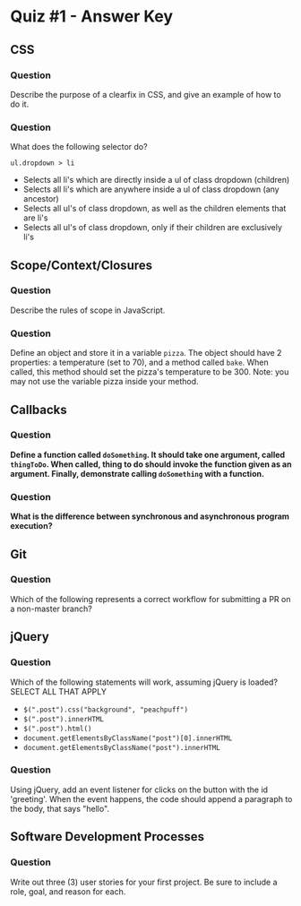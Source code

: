 # Quiz #1 - Answer Key

## CSS

### Question

Describe the purpose of a clearfix in CSS, and give an example of how to do it.

### Question

What does the following selector do?

`ul.dropdown > li`

* Selects all li's which are directly inside a ul of class dropdown (children)
* Selects all li's which are anywhere inside a ul of class dropdown (any ancestor)
* Selects all ul's of class dropdown, as well as the children elements that are li's
* Selects all ul's of class dropdown, only if their children are exclusively li's

## Scope/Context/Closures

### Question

Describe the rules of scope in JavaScript.

### Question

Define an object and store it in a variable `pizza`. The object should have 2
properties: a temperature (set to 70), and a method called `bake`. When called,
this method should set the pizza's temperature to be 300. Note: you may not use
the variable pizza inside your method.

## Callbacks

### Question

**Define a function called `doSomething`. It should take one argument, called
`thingToDo`. When called, thing to do should invoke the function given as an
argument. Finally, demonstrate calling `doSomething` with a function.**

### Question

**What is the difference between synchronous and asynchronous program execution?**

## Git

### Question

Which of the following represents a correct workflow for submitting a PR on a non-master branch?

## jQuery

### Question

Which of the following statements will work, assuming jQuery is loaded? SELECT ALL THAT APPLY

* `$(".post").css("background", "peachpuff")`
* `$(".post").innerHTML`
* `$(".post").html()`
* `document.getElementsByClassName("post")[0].innerHTML`
* `document.getElementsByClassName("post").innerHTML`

### Question

Using jQuery, add an event listener for clicks on the button with the id
'greeting'. When the event happens, the code should append a paragraph to the
body, that says "hello".

## Software Development Processes

### Question

Write out three (3) user stories for your first project. Be sure to include a
role, goal, and reason for each.
